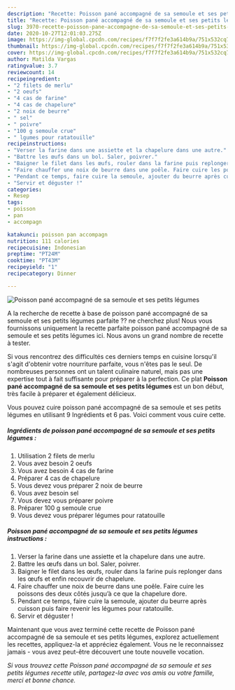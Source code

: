 ```yaml
---
description: "Recette: Poisson pané accompagné de sa semoule et ses petits légumes"
title: "Recette: Poisson pané accompagné de sa semoule et ses petits légumes"
slug: 3970-recette-poisson-pane-accompagne-de-sa-semoule-et-ses-petits-legumes
date: 2020-10-27T12:01:03.275Z
image: https://img-global.cpcdn.com/recipes/f7f7f2fe3a614b9a/751x532cq70/poisson-pane-accompagne-de-sa-semoule-et-ses-petits-legumes-photo-principale-de-la-recette.jpg
thumbnail: https://img-global.cpcdn.com/recipes/f7f7f2fe3a614b9a/751x532cq70/poisson-pane-accompagne-de-sa-semoule-et-ses-petits-legumes-photo-principale-de-la-recette.jpg
cover: https://img-global.cpcdn.com/recipes/f7f7f2fe3a614b9a/751x532cq70/poisson-pane-accompagne-de-sa-semoule-et-ses-petits-legumes-photo-principale-de-la-recette.jpg
author: Matilda Vargas
ratingvalue: 3.7
reviewcount: 14
recipeingredient:
- "2 filets de merlu"
- "2 oeufs"
- "4 cas de farine"
- "4 cas de chapelure"
- "2 noix de beurre"
- " sel"
- " poivre"
- "100 g semoule crue"
- " lgumes pour ratatouille"
recipeinstructions:
- "Verser la farine dans une assiette et la chapelure dans une autre."
- "Battre les œufs dans un bol. Saler, poivrer."
- "Baigner le filet dans les œufs, rouler dans la farine puis replonger dans les œufs et enfin recouvrir de chapelure."
- "Faire chauffer une noix de beurre dans une poêle. Faire cuire les poissons des deux côtés jusqu’à ce que la chapelure dore."
- "Pendant ce temps, faire cuire la semoule, ajouter du beurre après cuisson puis faire revenir les légumes pour ratatouille."
- "Servir et déguster !"
categories:
- Resep
tags:
- poisson
- pan
- accompagn

katakunci: poisson pan accompagn 
nutrition: 111 calories
recipecuisine: Indonesian
preptime: "PT24M"
cooktime: "PT43M"
recipeyield: "1"
recipecategory: Dinner

---
```



![Poisson pané accompagné de sa semoule et ses petits légumes](https://img-global.cpcdn.com/recipes/f7f7f2fe3a614b9a/751x532cq70/poisson-pane-accompagne-de-sa-semoule-et-ses-petits-legumes-photo-principale-de-la-recette.jpg)

A la recherche de recette à base de poisson pané accompagné de sa semoule et ses petits légumes parfaite ?? ne cherchez plus! Nous vous fournissons uniquement la recette parfaite poisson pané accompagné de sa semoule et ses petits légumes ici. Nous avons un grand nombre de recette à tester.

Si vous rencontrez des difficultés ces derniers temps en cuisine lorsqu'il s'agit d'obtenir votre nourriture parfaite, vous n'êtes pas le seul. De nombreuses personnes ont un talent culinaire naturel, mais pas une expertise tout à fait suffisante pour préparer à la perfection. Ce plat <strong> Poisson pané accompagné de sa semoule et ses petits légumes </strong> est un bon début, très facile à préparer et également délicieux.

<!--inarticleads1-->

Vous pouvez cuire poisson pané accompagné de sa semoule et ses petits légumes en utilisant 9 Ingrédients et 6 pas. Voici comment vous cuire cette.

##### Ingrédients de poisson pané accompagné de sa semoule et ses petits légumes :

1. Utilisation 2 filets de merlu
1. Vous avez besoin 2 oeufs
1. Vous avez besoin 4 cas de farine
1. Préparer 4 cas de chapelure
1. Vous devez vous préparer 2 noix de beurre
1. Vous avez besoin  sel
1. Vous devez vous préparer  poivre
1. Préparer 100 g semoule crue
1. Vous devez vous préparer  légumes pour ratatouille




<!--inarticleads2-->

##### Poisson pané accompagné de sa semoule et ses petits légumes instructions :

1. Verser la farine dans une assiette et la chapelure dans une autre.
1. Battre les œufs dans un bol. Saler, poivrer.
1. Baigner le filet dans les œufs, rouler dans la farine puis replonger dans les œufs et enfin recouvrir de chapelure.
1. Faire chauffer une noix de beurre dans une poêle. Faire cuire les poissons des deux côtés jusqu’à ce que la chapelure dore.
1. Pendant ce temps, faire cuire la semoule, ajouter du beurre après cuisson puis faire revenir les légumes pour ratatouille.
1. Servir et déguster !




<!--inarticleads1-->

<p>
Maintenant que vous avez terminé cette recette de Poisson pané accompagné de sa semoule et ses petits légumes, explorez actuellement les recettes, appliquez-la et appréciez également. Vous ne le reconnaissez jamais - vous avez peut-être découvert une toute nouvelle vocation.
</p>

<p>
<i>Si vous trouvez cette Poisson pané accompagné de sa semoule et ses petits légumes recette utile, partagez-la avec vos amis ou votre famille, merci et bonne chance.</i>
</p>
